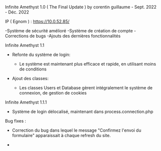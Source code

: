 Infinite Amethyst 1.0 ( The Final Update )
by corentin guillaume - Sept. 2022 - Déc. 2022

IP ( Egnom ) : https://10.0.52.85/


-Système de sécurité amélioré
-Système de création de compte
-Corrections de bugs
-Ajouts des dernières fonctionnalités


Infinite Amethyst 1.1

- Refonte du système de login:
    - Le système est maintenant plus efficace et rapide, en utilisant moins de conditions

- Ajout des classes:
    - Les classes Users et Database gèrent intégralement le système de connexion, de gestion de cookies


Infinite Amethyst 1.1.1

- Système de login délocalisé, maintenant dans process.connection.php

Bug fixes :

- Correction du bug dans lequel le message "Confirmez l'envoi du formulaire" apparaissait à chaque refresh du site.

-


